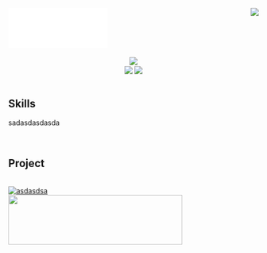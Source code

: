 
<div align="center">
  
<div align="right">
<img align="right" src="https://github-readme-stats.vercel.app/api?username=liardanc3&hide_border=true"/>
</div>

<div align="left">
  
  ![wave](wave.svg)
  
  <div align="center">
  <img align="center" src="https://readme-typing-svg.herokuapp.com?font=Mukta&size=23&duration=3000&pause=20000&color=000000&center=true&vCenter=true&width=350&lines=Hi+there%2C+my+name+is+Donghwan+Kim."/>
  </div>
  <div align="center">
  <img align="center" src="https://hits.seeyoufarm.com/api/count/incr/badge.svg?url=https%3A%2F%2Fgithub.com%2Fliardanc3&count_bg=%23000000&title_bg=%23000000&icon=github.svg&icon_color=%23E7E7E7&title=hits&edge_flat=false"/>
  <img align="center" src="http://mazassumnida.wtf/api/mini/generate_badge?boj=l1ardanc3"/>
  </div>
</div>
</div>






<br>



<div align="left">

Skills
---



sadasdasdasda

<br>
</div>


<div align="left" xmlns="http://www.w3.org/1999/xhtml">

Project
---
<br>

<div align="left">
<a align="left" href="https://github.com/liardanc3/inunavi">
<img align="left" src="https://github-readme-stats.vercel.app/api/pin/?username=liardanc3&repo=inunavi&title_color=07ad23&border_color=07ad23&width=300"/>
asdasdsa

</div> 


<a alighhref="https://github.com/So-So-Happy/SoSoHappy-BackEnd">
<img height="100" width="350" src="https://github-readme-stats.vercel.app/api/pin/?username=So-So-Happy&repo=SoSoHappy-BackEnd&title_color=8a7d07&border_color=8a7d07"/>


</div>
